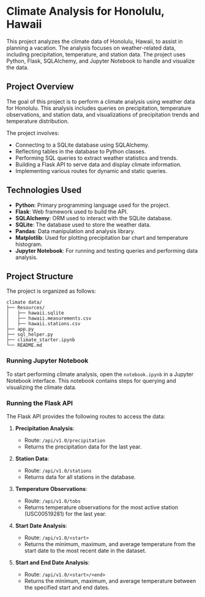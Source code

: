 # Climate Analysis for Honolulu, Hawaii

This project analyzes the climate data of Honolulu, Hawaii, to assist in planning a vacation. The analysis focuses on weather-related data, including precipitation, temperature, and station data. The project uses Python, Flask, SQLAlchemy, and Jupyter Notebook to handle and visualize the data.


## Project Overview

The goal of this project is to perform a climate analysis using weather data for Honolulu. This analysis includes queries on precipitation, temperature observations, and station data, and visualizations of precipitation trends and temperature distribution.

The project involves:
- Connecting to a SQLite database using SQLAlchemy.
- Reflecting tables in the database to Python classes.
- Performing SQL queries to extract weather statistics and trends.
- Building a Flask API to serve data and display climate information.
- Implementing various routes for dynamic and static queries.

## Technologies Used

- **Python**: Primary programming language used for the project.
- **Flask**: Web framework used to build the API.
- **SQLAlchemy**: ORM used to interact with the SQLite database.
- **SQLite**: The database used to store the weather data.
- **Pandas**: Data manipulation and analysis library.
- **Matplotlib**: Used for plotting precipitation bar chart and temperature histogram.
- **Jupyter Notebook**: For running and testing queries and performing data analysis.

## Project Structure

The project is organized as follows:

```
climate data/
├── Resources/                  
│   ├── hawaii.sqlite
│   ├── hawaii.measurements.csv
│   ├── hawaii.stations.csv 
├── app.py                
├── sql_helper.py                     
├── climate_starter.ipynb 
└── README.md 
```           

### Running Jupyter Notebook
To start performing climate analysis, open the `notebook.ipynb` in a Jupyter Notebook interface. This notebook contains steps for querying and visualizing the climate data.

### Running the Flask API
The Flask API provides the following routes to access the data:

1. **Precipitation Analysis**:
   - Route: `/api/v1.0/precipitation`
   - Returns the precipitation data for the last year.

2. **Station Data**:
   - Route: `/api/v1.0/stations`
   - Returns data for all stations in the database.

3. **Temperature Observations**:
   - Route: `/api/v1.0/tobs`
   - Returns temperature observations for the most active station (USC00519281) for the last year.

4. **Start Date Analysis**:
   - Route: `/api/v1.0/<start>`
   - Returns the minimum, maximum, and average temperature from the start date to the most recent date in the dataset.

5. **Start and End Date Analysis**:
   - Route: `/api/v1.0/<start>/<end>`
   - Returns the minimum, maximum, and average temperature between the specified start and end dates.

